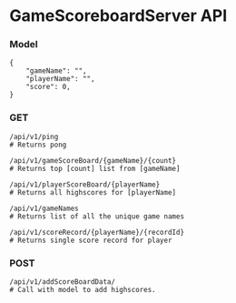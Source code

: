 GameScoreboardServer API
===

### Model
    {
        "gameName": "",
        "playerName": "",
        "score": 0,
    }

### GET

    /api/v1/ping
    # Returns pong

    /api/v1/gameScoreBoard/{gameName}/{count}
    # Returns top [count] list from [gameName]

    /api/v1/playerScoreBoard/{playerName}
    # Returns all highscores for [playerName]

    /api/v1/gameNames
    # Returns list of all the unique game names

    /api/v1/scoreRecord/{playerName}/{recordId}
    # Returns single score record for player

### POST

    /api/v1/addScoreBoardData/
    # Call with model to add highscores.
